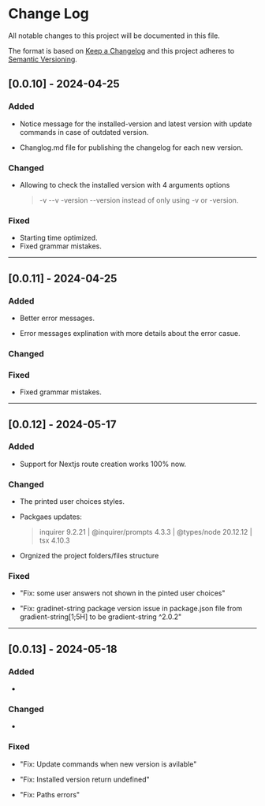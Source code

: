 # Change Log

All notable changes to this project will be documented in this file.

The format is based on [Keep a Changelog](http://keepachangelog.com/)
and this project adheres to [Semantic Versioning](http://semver.org/).

## [0.0.10] - 2024-04-25

### Added

- Notice message for the installed-version and latest version with update commands in case of outdated version.

- Changlog.md file for publishing the changelog for each new version.

### Changed

- Allowing to check the installed version with 4 arguments options
  > -v --v -version --version
  > instead of only using -v or -version.

### Fixed

- Starting time optimized.
- Fixed grammar mistakes.

---

## [0.0.11] - 2024-04-25

### Added

- Better error messages.

- Error messages explination with more details about the error casue.

### Changed

### Fixed

- Fixed grammar mistakes.

---

## [0.0.12] - 2024-05-17

### Added

- Support for Nextjs route creation works 100% now.

### Changed

- The printed user choices styles.

- Packgaes updates:

  > inquirer 9.2.21 | @inquirer/prompts 4.3.3 | @types/node 20.12.12 | tsx 4.10.3

- Orgnized the project folders/files structure

### Fixed

- "Fix: some user answers not shown in the pinted user choices"

- "Fix: gradinet-string package version issue in package.json file from gradient-string[1;5H] to be gradient-string ^2.0.2"

---

## [0.0.13] - 2024-05-18

### Added

-

### Changed

-

### Fixed

- "Fix: Update commands when new version is avilable"

- "Fix: Installed version return undefined"

- "Fix: Paths errors"
